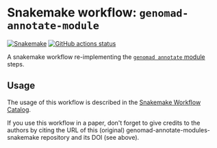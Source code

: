# Snakemake workflow: `genomad-annotate-module`

[![Snakemake](https://img.shields.io/badge/snakemake-≥6.3.0-brightgreen.svg)](https://snakemake.github.io)
[![GitHub actions status](https://github.com/dlaehnemann/genomad-annotate-module/workflows/Tests/badge.svg?branch=main)](https://github.com/dlaehnemann/genomad-annotate-module/actions?query=branch%3Amain+workflow%3ATests)


A snakemake workflow re-implementing the [`genomad annotate` module](https://portal.nersc.gov/genomad/pipeline.html#annotate) steps.


## Usage

The usage of this workflow is described in the [Snakemake Workflow Catalog](https://snakemake.github.io/snakemake-workflow-catalog/?usage=dlaehnemann%2Fgenomad-annotate-module).

If you use this workflow in a paper, don't forget to give credits to the authors by citing the URL of this (original) genomad-annotate-modules-snakemake repository and its DOI (see above).
